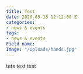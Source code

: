 ```yaml
---
title: Test
date: 2020-05-18 12:12:00 Z
categories:
- news & events
tags:
- news & events
Field name: 
Image: "/uploads/hands.jpg"
---
```


tets test test